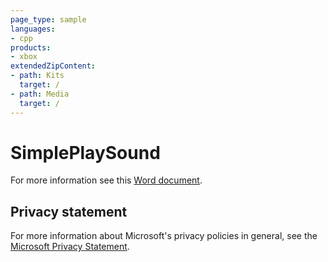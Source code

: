 ```yaml
---
page_type: sample
languages:
- cpp
products:
- xbox
extendedZipContent:
- path: Kits
  target: /
- path: Media
  target: /
---
```


# SimplePlaySound

For more information see this [Word document](https://github.com/microsoft/Xbox-GDK-Samples/blob/main/Samples/Audio/SimplePlaySound/Readme.docx).

## Privacy statement

For more information about Microsoft's privacy policies in general, see the [Microsoft Privacy Statement](https://privacy.microsoft.com/privacystatement/).
